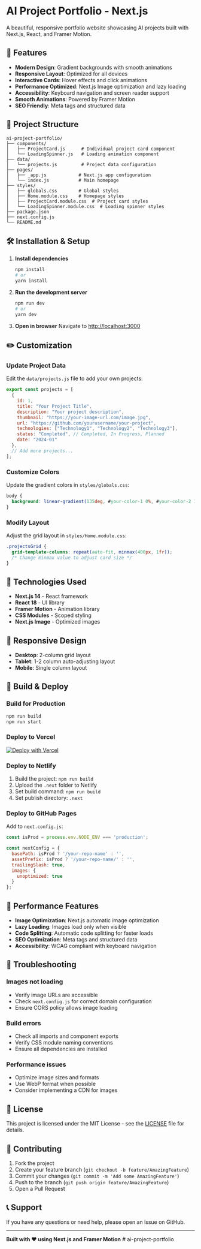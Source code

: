 # AI Project Portfolio - Next.js

A beautiful, responsive portfolio website showcasing AI projects built with Next.js, React, and Framer Motion.

## 🚀 Features

- **Modern Design**: Gradient backgrounds with smooth animations
- **Responsive Layout**: Optimized for all devices
- **Interactive Cards**: Hover effects and click animations
- **Performance Optimized**: Next.js Image optimization and lazy loading
- **Accessibility**: Keyboard navigation and screen reader support
- **Smooth Animations**: Powered by Framer Motion
- **SEO Friendly**: Meta tags and structured data

## 📁 Project Structure

```
ai-project-portfolio/
├── components/
│   ├── ProjectCard.js      # Individual project card component
│   └── LoadingSpinner.js   # Loading animation component
├── data/
│   └── projects.js         # Project data configuration
├── pages/
│   ├── _app.js            # Next.js app configuration
│   └── index.js           # Main homepage
├── styles/
│   ├── globals.css        # Global styles
│   ├── Home.module.css    # Homepage styles
│   ├── ProjectCard.module.css  # Project card styles
│   └── LoadingSpinner.module.css  # Loading spinner styles
├── package.json
├── next.config.js
└── README.md
```

## 🛠️ Installation & Setup

1. **Install dependencies**
   ```bash
   npm install
   # or
   yarn install
   ```

2. **Run the development server**
   ```bash
   npm run dev
   # or
   yarn dev
   ```

3. **Open in browser**
   Navigate to [http://localhost:3000](http://localhost:3000)

## ✏️ Customization

### Update Project Data

Edit the `data/projects.js` file to add your own projects:

```javascript
export const projects = [
  {
    id: 1,
    title: "Your Project Title",
    description: "Your project description",
    thumbnail: "https://your-image-url.com/image.jpg",
    url: "https://github.com/yourusername/your-project",
    technologies: ["Technology1", "Technology2", "Technology3"],
    status: "Completed", // Completed, In Progress, Planned
    date: "2024-01"
  },
  // Add more projects...
];
```

### Customize Colors

Update the gradient colors in `styles/globals.css`:

```css
body {
  background: linear-gradient(135deg, #your-color-1 0%, #your-color-2 100%);
}
```

### Modify Layout

Adjust the grid layout in `styles/Home.module.css`:

```css
.projectsGrid {
  grid-template-columns: repeat(auto-fit, minmax(400px, 1fr));
  /* Change minmax value to adjust card size */
}
```

## 🎨 Technologies Used

- **Next.js 14** - React framework
- **React 18** - UI library
- **Framer Motion** - Animation library
- **CSS Modules** - Scoped styling
- **Next.js Image** - Optimized images

## 📱 Responsive Design

- **Desktop**: 2-column grid layout
- **Tablet**: 1-2 column auto-adjusting layout
- **Mobile**: Single column layout

## 🔧 Build & Deploy

### Build for Production

```bash
npm run build
npm run start
```

### Deploy to Vercel

[![Deploy with Vercel](https://vercel.com/button)](https://vercel.com/new/clone?repository-url=https://github.com/yourusername/ai-project-portfolio)

### Deploy to Netlify

1. Build the project: `npm run build`
2. Upload the `.next` folder to Netlify
3. Set build command: `npm run build`
4. Set publish directory: `.next`

### Deploy to GitHub Pages

Add to `next.config.js`:

```javascript
const isProd = process.env.NODE_ENV === 'production';

const nextConfig = {
  basePath: isProd ? '/your-repo-name' : '',
  assetPrefix: isProd ? '/your-repo-name/' : '',
  trailingSlash: true,
  images: {
    unoptimized: true
  }
};
```

## 🌟 Performance Features

- **Image Optimization**: Next.js automatic image optimization
- **Lazy Loading**: Images load only when visible
- **Code Splitting**: Automatic code splitting for faster loads
- **SEO Optimization**: Meta tags and structured data
- **Accessibility**: WCAG compliant with keyboard navigation

## 🐛 Troubleshooting

### Images not loading
- Verify image URLs are accessible
- Check `next.config.js` for correct domain configuration
- Ensure CORS policy allows image loading

### Build errors
- Check all imports and component exports
- Verify CSS module naming conventions
- Ensure all dependencies are installed

### Performance issues
- Optimize image sizes and formats
- Use WebP format when possible
- Consider implementing a CDN for images

## 📄 License

This project is licensed under the MIT License - see the [LICENSE](LICENSE) file for details.

## 🤝 Contributing

1. Fork the project
2. Create your feature branch (`git checkout -b feature/AmazingFeature`)
3. Commit your changes (`git commit -m 'Add some AmazingFeature'`)
4. Push to the branch (`git push origin feature/AmazingFeature`)
5. Open a Pull Request

## 📞 Support

If you have any questions or need help, please open an issue on GitHub.

---

**Built with ❤️ using Next.js and Framer Motion** # ai-project-portfolio
